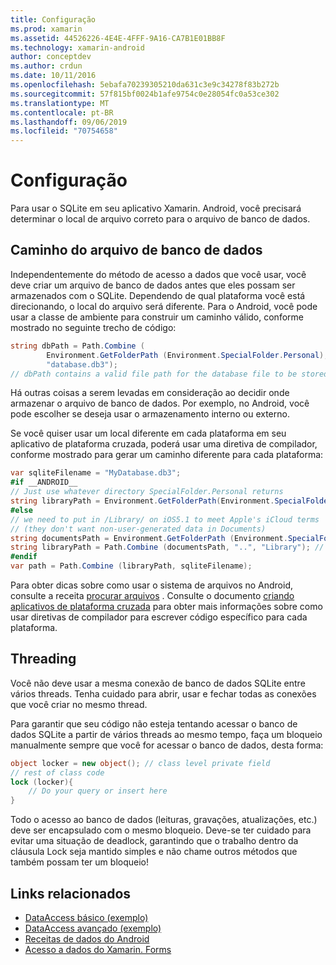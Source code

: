 ```yaml
---
title: Configuração
ms.prod: xamarin
ms.assetid: 44526226-4E4E-4FFF-9A16-CA7B1E01BB8F
ms.technology: xamarin-android
author: conceptdev
ms.author: crdun
ms.date: 10/11/2016
ms.openlocfilehash: 5ebafa70239305210da631c3e9c34278f83b272b
ms.sourcegitcommit: 57f815bf0024b1afe9754c0e28054fc0a53ce302
ms.translationtype: MT
ms.contentlocale: pt-BR
ms.lasthandoff: 09/06/2019
ms.locfileid: "70754658"
---
```

# <a name="configuration"></a>Configuração

Para usar o SQLite em seu aplicativo Xamarin. Android, você precisará determinar o local de arquivo correto para o arquivo de banco de dados.

## <a name="database-file-path"></a>Caminho do arquivo de banco de dados

Independentemente do método de acesso a dados que você usar, você deve criar um arquivo de banco de dados antes que eles possam ser armazenados com o SQLite. Dependendo de qual plataforma você está direcionando, o local do arquivo será diferente. Para o Android, você pode usar a classe de ambiente para construir um caminho válido, conforme mostrado no seguinte trecho de código:

```csharp
string dbPath = Path.Combine (
        Environment.GetFolderPath (Environment.SpecialFolder.Personal),
        "database.db3");
// dbPath contains a valid file path for the database file to be stored
```

Há outras coisas a serem levadas em consideração ao decidir onde armazenar o arquivo de banco de dados. Por exemplo, no Android, você pode escolher se deseja usar o armazenamento interno ou externo.

Se você quiser usar um local diferente em cada plataforma em seu aplicativo de plataforma cruzada, poderá usar uma diretiva de compilador, conforme mostrado para gerar um caminho diferente para cada plataforma:

```csharp
var sqliteFilename = "MyDatabase.db3";
#if __ANDROID__
// Just use whatever directory SpecialFolder.Personal returns
string libraryPath = Environment.GetFolderPath(Environment.SpecialFolder.Personal); ;
#else
// we need to put in /Library/ on iOS5.1 to meet Apple's iCloud terms
// (they don't want non-user-generated data in Documents)
string documentsPath = Environment.GetFolderPath (Environment.SpecialFolder.Personal); // Documents folder
string libraryPath = Path.Combine (documentsPath, "..", "Library"); // Library folder instead
#endif
var path = Path.Combine (libraryPath, sqliteFilename);
```

Para obter dicas sobre como usar o sistema de arquivos no Android, consulte a receita [procurar arquivos](https://github.com/xamarin/recipes/tree/master/Recipes/android/data/files/browse_files) . Consulte o documento [criando aplicativos de plataforma cruzada](~/cross-platform/app-fundamentals/building-cross-platform-applications/index.md) para obter mais informações sobre como usar diretivas de compilador para escrever código específico para cada plataforma.

## <a name="threading"></a>Threading

Você não deve usar a mesma conexão de banco de dados SQLite entre vários threads. Tenha cuidado para abrir, usar e fechar todas as conexões que você criar no mesmo thread.

Para garantir que seu código não esteja tentando acessar o banco de dados SQLite a partir de vários threads ao mesmo tempo, faça um bloqueio manualmente sempre que você for acessar o banco de dados, desta forma:

```csharp
object locker = new object(); // class level private field
// rest of class code
lock (locker){
    // Do your query or insert here
}
```

Todo o acesso ao banco de dados (leituras, gravações, atualizações, etc.) deve ser encapsulado com o mesmo bloqueio. Deve-se ter cuidado para evitar uma situação de deadlock, garantindo que o trabalho dentro da cláusula Lock seja mantido simples e não chame outros métodos que também possam ter um bloqueio!

## <a name="related-links"></a>Links relacionados

- [DataAccess básico (exemplo)](https://github.com/xamarin/mobile-samples/tree/master/DataAccess/Basic)
- [DataAccess avançado (exemplo)](https://github.com/xamarin/mobile-samples/tree/master/DataAccess/Advanced)
- [Receitas de dados do Android](https://github.com/xamarin/recipes/tree/master/Recipes/android/data)
- [Acesso a dados do Xamarin. Forms](~/xamarin-forms/data-cloud/data/databases.md)
